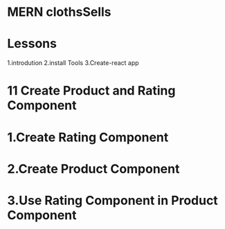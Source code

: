 # MERN clothsSells

# Lessons
1.introdution
2.install Tools
3.Create-react app


# 11 Create Product and Rating Component
# 1.Create Rating Component
# 2.Create Product Component
# 3.Use Rating Component in Product Component